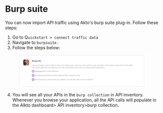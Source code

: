 # Burp suite

You can now import API traffic using Akto's burp suite plug-in. Follow these steps:

1. Go to Q`uickstart > connect traffic data`
2. Navigate to `burpsuite.`
3. Follow the steps below:

<figure><img src="../../.gitbook/assets/Screenshot 2023-01-31 at 8.27.09 PM.png" alt=""><figcaption></figcaption></figure>

4. You will see all your APIs in the `burp collection` in API inventory. Whenever you browse your application, all the API calls will populate in the Alkto dashboard> API inventory>burp collection.&#x20;
